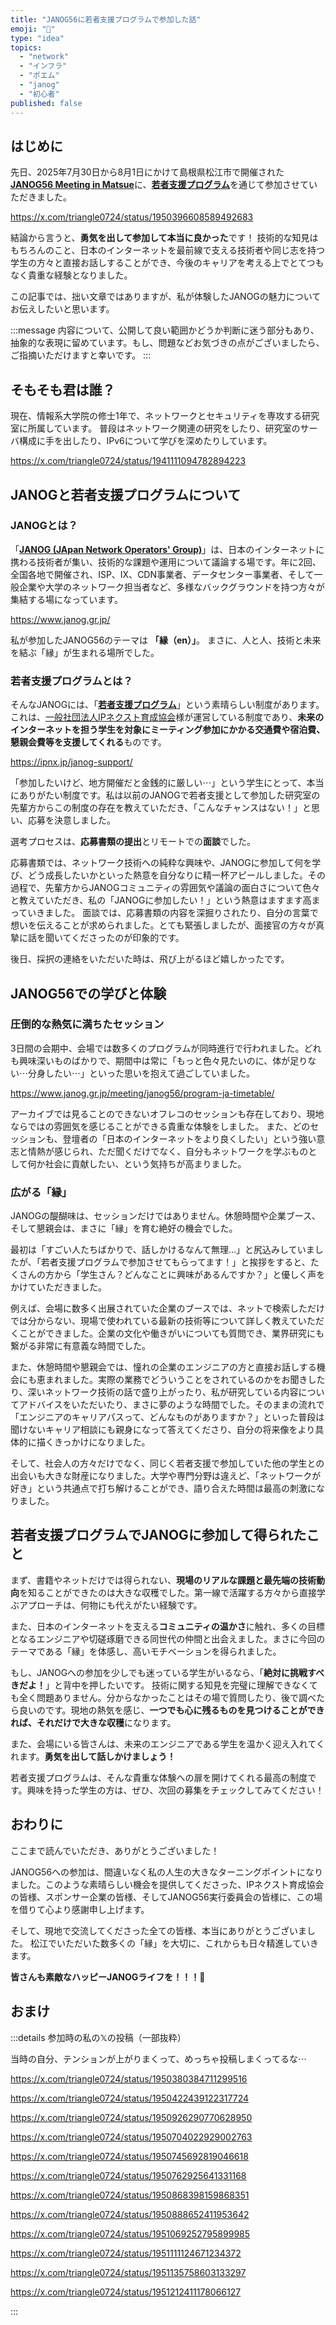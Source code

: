 ```yaml
---
title: "JANOG56に若者支援プログラムで参加した話"
emoji: "🌱"
type: "idea"
topics:
  - "network"
  - "インフラ"
  - "ポエム"
  - "janog"
  - "初心者"
published: false
---
```


## はじめに

先日、2025年7月30日から8月1日にかけて島根県松江市で開催された[**JANOG56 Meeting in Matsue**](https://www.janog.gr.jp/meeting/janog56/)に、[**若者支援プログラム**](https://ipnx.jp/janog-support-56/)を通じて参加させていただきました。

https://x.com/triangle0724/status/1950396608589492683

結論から言うと、**勇気を出して参加して本当に良かった**です！
技術的な知見はもちろんのこと、日本のインターネットを最前線で支える技術者や同じ志を持つ学生の方々と直接お話しすることができ、今後のキャリアを考える上でとてつもなく貴重な経験となりました。

この記事では、拙い文章ではありますが、私が体験したJANOGの魅力についてお伝えしたいと思います。

:::message
内容について、公開して良い範囲かどうか判断に迷う部分もあり、抽象的な表現に留めています。もし、問題などお気づきの点がございましたら、ご指摘いただけますと幸いです。
:::

## そもそも君は誰？

現在、情報系大学院の修士1年で、ネットワークとセキュリティを専攻する研究室に所属しています。
普段はネットワーク関連の研究をしたり、研究室のサーバ構成に手を出したり、IPv6について学びを深めたりしています。

https://x.com/triangle0724/status/1941111094782894223

## JANOGと若者支援プログラムについて

### JANOGとは？

「[**JANOG (JApan Network Operators' Group)**](https://www.janog.gr.jp/)」は、日本のインターネットに携わる技術者が集い、技術的な課題や運用について議論する場です。年に2回、全国各地で開催され、ISP、IX、CDN事業者、データセンター事業者、そして一般企業や大学のネットワーク担当者など、多様なバックグラウンドを持つ方々が集結する場になっています。

https://www.janog.gr.jp/

私が参加したJANOG56のテーマは **「縁（en）」**。
まさに、人と人、技術と未来を結ぶ「縁」が生まれる場所でした。

### 若者支援プログラムとは？

そんなJANOGには、「[**若者支援プログラム**](https://ipnx.jp/janog-support/)」という素晴らしい制度があります。これは、[一般社団法人IPネクスト育成協会](https://ipnx.jp/)様が運営している制度であり、**未来のインターネットを担う学生を対象にミーティング参加にかかる交通費や宿泊費、懇親会費等を支援してくれる**ものです。

https://ipnx.jp/janog-support/

「参加したいけど、地方開催だと金銭的に厳しい⋯」という学生にとって、本当にありがたい制度です。私は以前のJANOGで若者支援として参加した研究室の先輩方からこの制度の存在を教えていただき、「こんなチャンスはない！」と思い、応募を決意しました。

選考プロセスは、**応募書類の提出**とリモートでの**面談**でした。

応募書類では、ネットワーク技術への純粋な興味や、JANOGに参加して何を学び、どう成長したいかといった熱意を自分なりに精一杯アピールしました。その過程で、先輩方からJANOGコミュニティの雰囲気や議論の面白さについて色々と教えていただき、私の「JANOGに参加したい！」という熱意はますます高まっていきました。
面談では、応募書類の内容を深掘りされたり、自分の言葉で想いを伝えることが求められました。とても緊張しましたが、面接官の方々が真摯に話を聞いてくださったのが印象的です。

後日、採択の連絡をいただいた時は、飛び上がるほど嬉しかったです。

## JANOG56での学びと体験

### 圧倒的な熱気に満ちたセッション

3日間の会期中、会場では数多くのプログラムが同時進行で行われました。どれも興味深いものばかりで、期間中は常に「もっと色々見たいのに、体が足りない⋯分身したい⋯」といった思いを抱えて過ごしていました。

https://www.janog.gr.jp/meeting/janog56/program-ja-timetable/

アーカイブでは見ることのできないオフレコのセッションも存在しており、現地ならではの雰囲気を感じることができる貴重な体験をしました。
また、どのセッションも、登壇者の「日本のインターネットをより良くしたい」という強い意志と情熱が感じられ、ただ聞くだけでなく、自分もネットワークを学ぶものとして何か社会に貢献したい、という気持ちが高まりました。

### 広がる「縁」

JANOGの醍醐味は、セッションだけではありません。休憩時間や企業ブース、そして懇親会は、まさに「縁」を育む絶好の機会でした。

最初は「すごい人たちばかりで、話しかけるなんて無理…」と尻込みしていましたが、「若者支援プログラムで参加させてもらってます！」と挨拶をすると、たくさんの方から「学生さん？どんなことに興味があるんですか？」と優しく声をかけていただきました。

例えば、会場に数多く出展されていた企業のブースでは、ネットで検索しただけでは分からない、現場で使われている最新の技術等について詳しく教えていただくことができました。企業の文化や働きがいについても質問でき、業界研究にも繋がる非常に有意義な時間でした。

また、休憩時間や懇親会では、憧れの企業のエンジニアの方と直接お話しする機会にも恵まれました。実際の業務でどういうことをされているのかをお聞きしたり、深いネットワーク技術の話で盛り上がったり、私が研究している内容についてアドバイスをいただいたり、まさに夢のような時間でした。そのままの流れで「エンジニアのキャリアパスって、どんなものがありますか？」といった普段は聞けないキャリア相談にも親身になって答えてくださり、自分の将来像をより具体的に描くきっかけになりました。

そして、社会人の方々だけでなく、同じく若者支援で参加していた他の学生との出会いも大きな財産になりました。大学や専門分野は違えど、「ネットワークが好き」という共通点で打ち解けることができ、語り合えた時間は最高の刺激になりました。

## 若者支援プログラムでJANOGに参加して得られたこと

まず、書籍やネットだけでは得られない、**現場のリアルな課題と最先端の技術動向**を知ることができたのは大きな収穫でした。第一線で活躍する方々から直接学ぶアプローチは、何物にも代えがたい経験です。

また、日本のインターネットを支える**コミュニティの温かさ**に触れ、多くの目標となるエンジニアや切磋琢磨できる同世代の仲間と出会えました。まさに今回のテーマである「縁」を体感し、高いモチベーションを得られました。

もし、JANOGへの参加を少しでも迷っている学生がいるなら、「**絶対に挑戦すべきだよ！**」と背中を押したいです。
技術に関する知見を完璧に理解できなくても全く問題ありません。分からなかったことはその場で質問したり、後で調べたら良いのです。現地の熱気を感じ、**一つでも心に残るものを見つけることができれば、それだけで大きな収穫**になります。

また、会場にいる皆さんは、未来のエンジニアである学生を温かく迎え入れてくれます。**勇気を出して話しかけましょう！**

若者支援プログラムは、そんな貴重な体験への扉を開けてくれる最高の制度です。興味を持った学生の方は、ぜひ、次回の募集をチェックしてみてください！

## おわりに

ここまで読んでいただき、ありがとうございました！

JANOG56への参加は、間違いなく私の人生の大きなターニングポイントになりました。このような素晴らしい機会を提供してくださった、IPネクスト育成協会の皆様、スポンサー企業の皆様、そしてJANOG56実行委員会の皆様に、この場を借りて心より感謝申し上げます。

そして、現地で交流してくださった全ての皆様、本当にありがとうございました。
松江でいただいた数多くの「縁」を大切に、これからも日々精進していきます。

**皆さんも素敵なハッピーJANOGライフを！！！🌸**

## おまけ

:::details 参加時の私の𝕏の投稿（一部抜粋）

当時の自分、テンションが上がりまくって、めっちゃ投稿しまくってるな⋯

https://x.com/triangle0724/status/1950380384711299516

https://x.com/triangle0724/status/1950422439122317724

https://x.com/triangle0724/status/1950926290770628950

https://x.com/triangle0724/status/1950704022929002763

https://x.com/triangle0724/status/1950745692819046618

https://x.com/triangle0724/status/1950762925641331168

https://x.com/triangle0724/status/1950868398159868351

https://x.com/triangle0724/status/1950888652411953642

https://x.com/triangle0724/status/1951069252795899985

https://x.com/triangle0724/status/1951111124671234372

https://x.com/triangle0724/status/1951135758603133297

https://x.com/triangle0724/status/1951212411178066127

:::
